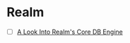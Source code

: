 # Realm
  - [ ] [A Look Into Realm's Core DB Engine](https://realm.io/news/jp-simard-realm-core-database-engine/)
